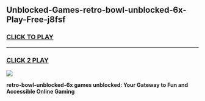 
## Unblocked-Games-retro-bowl-unblocked-6x-Play-Free-j8fsf
<h3>
<a href="https://premium76.site?title=retro-bowl-unblocked-6x&ref=21A">CLICK TO PLAY</a></h3>
<hr>

<h3>
<a href="https://premium76.site?title=retro-bowl-unblocked-6x&ref=21A">CLICK 2 PLAY</a>
  
</h3>

<a href="https://premium76.site?title=retro-bowl-unblocked-6x&ref=21A"><img src="https://clearcache.store/games.png"></a>


**retro-bowl-unblocked-6x games unblocked: Your Gateway to Fun and Accessible Online Gaming**
